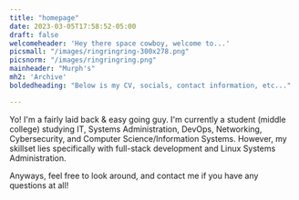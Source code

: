 ```yaml
---
title: "homepage"
date: 2023-03-05T17:58:52-05:00
draft: false
welcomeheader: 'Hey there space cowboy, welcome to...'
picsmall: "/images/ringringring-300x278.png"
picsnorm: "/images/ringringring.png"
mainheader: "Murph's"
mh2: 'Archive'
boldedheading: "Below is my CV, socials, contact information, etc..."

---
```

Yo! I'm a fairly laid back & easy going guy. I'm currently a student (middle college) studying IT, Systems Administration, DevOps, Networking, Cybersecurity, and Computer Science/Information Systems. However, my skillset lies specifically with full-stack development and Linux Systems Administration.

Anyways, feel free to look around, and contact me if you have any questions at all!